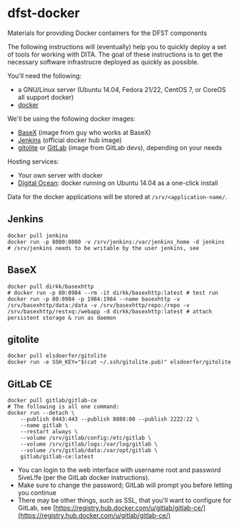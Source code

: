 # dfst-docker
Materials for providing Docker containers for the DFST components

The following instructions will (eventually) help you to quickly deploy a set of tools for working with DITA. The goal of these instructions is to get the necessary software infrastrucre deployed as quickly as possible. 

You'll need the following:
- a GNU/Linux server (Ubuntu 14.04, Fedora 21/22, CentOS 7, or CoreOS all support docker) 
- [docker](https://www.docker.com/)

We'll be using the following docker images:
- [BaseX](https://registry.hub.docker.com/u/dirkk/basexhttp/) (image from guy who works at BaseX)
- [Jenkins](https://github.com/docker-library/docs/tree/master/jenkins) (official docker hub image)
- [gitolite](https://registry.hub.docker.com/u/elsdoerfer/gitolite/) or [GitLab](https://registry.hub.docker.com/u/gitlab/gitlab-ce/) (image from GitLab devs), depending on your needs


Hosting services:
- Your own server with docker
- [Digital Ocean](https://digitalocean.com): docker running on Ubuntu 14.04 as a one-click install

Data for the docker applications will be stored at `/srv/<application-name/`.

## Jenkins
```
docker pull jenkins
docker run -p 8080:8080 -v /srv/jenkins:/var/jenkins_home -d jenkins 
# /srv/jenkins needs to be writable by the user jenkins, see 
```

## BaseX
```
docker pull dirkk/basexhttp
# docker run -p 80:8984 --rm -it dirkk/basexhttp:latest # test run
docker run -p 80:8984 -p 1984:1984 --name basexhttp -v /srv/basexhttp/data:/data -v /srv/basexhttp/repo:/repo -v /srv/basexhttp/restxq:/webapp -d dirkk/basexhttp:latest # attach persistent storage & run as daemon
```

## gitolite
```
docker pull elsdoerfer/gitolite
docker run -e SSH_KEY="$(cat ~/.ssh/gitolite.pub)" elsdoerfer/gitolite
```

## GitLab CE
```
docker pull gitlab/gitlab-ce
# The following is all one command:
docker run --detach \
    --publish 8443:443 --publish 8888:80 --publish 2222:22 \
    --name gitlab \
    --restart always \
    --volume /srv/gitlab/config:/etc/gitlab \
    --volume /srv/gitlab/logs:/var/log/gitlab \
    --volume /srv/gitlab/data:/var/opt/gitlab \
    gitlab/gitlab-ce:latest
```

- You can login to the web interface with username root and password 5iveL!fe (per the GitLab docker instructions).
- Make sure to change the password; GitLab will prompt you before letting you continue
- There may be other things, such as SSL, that you'll want to configure for GitLab, see [https://registry.hub.docker.com/u/gitlab/gitlab-ce/](https://registry.hub.docker.com/u/gitlab/gitlab-ce/)

